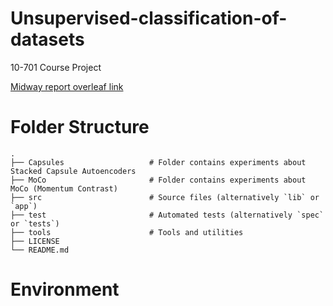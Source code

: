 # Unsupervised-classification-of-datasets
10-701 Course Project 

[Midway report overleaf link](https://www.overleaf.com/4123148767nnmknvwnmtry)

# Folder Structure
    .
    ├── Capsules                   # Folder contains experiments about Stacked Capsule Autoencoders
    ├── MoCo                       # Folder contains experiments about MoCo (Momentum Contrast)
    ├── src                        # Source files (alternatively `lib` or `app`)
    ├── test                       # Automated tests (alternatively `spec` or `tests`)
    ├── tools                      # Tools and utilities
    ├── LICENSE
    └── README.md
    

# Environment



